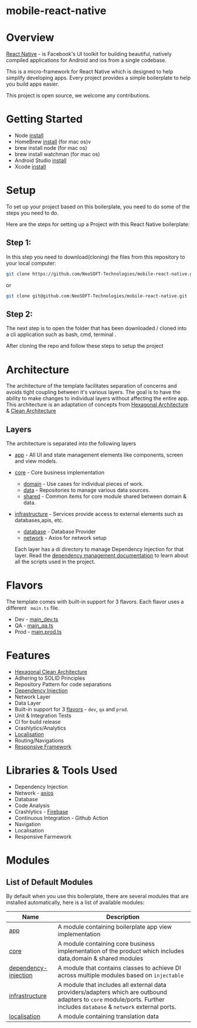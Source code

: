 # mobile-react-native

# Overview 

[React Native](https://reactnative.dev/) - is Facebook's UI toolkit for building beautiful, natively compiled applications for Android and ios from a single codebase.

This is a micro-framework for React Native which is designed to help simplify developing apps. Every project provides a simple boilerplate to help you build apps easier.

This project is open source, we welcome any contributions.

# Getting Started 

- Node [install](https://nodejs.org/en/download/)
- HomeBrew [install](https://brew.sh/) (for mac os)v
- brew install node (for mac os)
- brew install watchman (for mac os)
- Android Studio [install](https://developer.android.com/studio?gclid=CjwKCAiAheacBhB8EiwAItVO24q1KSBqPUAUZSTnyRqnyI5ksz6VHo9xELBTH2QpdRbsw8L8Z7F3vxoCGjEQAvD_BwE&gclsrc=aw.ds)
- Xcode [install](https://developer.apple.com/xcode/)

# Setup

To set up your project based on this boilerplate, you need to do some of the steps you need to do.

Here are the steps for setting up a Project with this React Native boilerplate:

## Step 1:

In this step you need to download(cloning) the files from this repository to your local computer:

```sh
git clone https://github.com/NeoSOFT-Technologies/mobile-react-native.git
```

or 

```sh
git clone git@github.com:NeoSOFT-Technologies/mobile-react-native.git
```

## Step 2:

The next step is to open the folder that has been downloaded / cloned into a cli application such as bash, cmd, terminal .

After cloning the repo and follow these steps to setup the project


# Architecture

The architecture of the template facilitates separation of concerns and avoids tight coupling between it's various layers. The goal is to have the ability to make changes to individual layers without affecting the entire app. This architecture is an adaptation of concepts from [Hexagonal Architecture](#) & [Clean Architecture](#)

 ## Layers

 The architecture is separated into the following layers
 
 - [app](#) - All UI and state management elements like components, screen and view models.
 - [core](#) - Core business implementation
   - [domain](#) - Use cases for individual pieces of work.
   - [data](#) - Repositories to manage various data sources.
   - [shared](#) - Common items for core module shared between domain & data.

 - [infrastructure](#) - Services provide access to external elements such as databases,apis, etc.
   - [database](#) - Database Provider
   - [network](#) - Axios for network setup

   Each layer has a di directory to manage Dependency Injection for that layer.
   Read the [dependency management documentation](#) to learn about all the scripts used in the project.

# Flavors
  The template comes with built-in support for 3 flavors. Each flavor uses a different ``` 
  main.ts ``` file.

   - Dev - [main_dev.ts](#)
   - QA - [main_qa.ts](#)
   - Prod - [main.prod.ts](#)

# Features
  - [Hexagonal Clean Architecture](#)
  - Adhering to SOLID Principles
  - Repository Pattern for code separations
  - [Dependency Injection](#)
  - Network Layer
  - Data Layer
  - Built-in support for 3 [flavors](#) - ``` dev ```, ``` qa ``` and ``` prod ```.
  - Unit & Integration Tests
  - CI for build release
  - Crashlytics/Analytics
  - [Localisation](#)
  - Routing/Navigations
  - [Responsive Framework](#)

# Libraries & Tools Used
  - Dependency Injection 
  - Network - [axios](#)
  - Database
  - Code Analysis 
  - Crashlytics - [Firebase](#)
  - Continuous Integration - Github Action
  - Navigation
  - Localisation
  - Responsive Farmework

# Modules
  ## List of Default Modules
  By default when you use this boilerplate, there are several modules that are installed automatically, here is a list of available modules:

  | Name | Description |
  | ------ | ------ |
  | [app](#)| A module containing boilerplate app view implementation |
  | [core](#)| A module containing core business implementation of the product which includes data,domain & shared modules|
  | [dependency-injection](#) | A module that contains classes to achieve DI across multiple modules based on ```injectable ```
  | [infrastructure](#) | A module that includes all external data providers/adapters which are outbound adapters to ```core``` module/ports. Further includes ```database``` & ```network``` external ports.|
|[localisation](#)| A module containing translation data |
